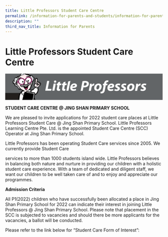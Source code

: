 ```yaml
---
title: Little Professors Student Care Centre
permalink: /information-for-parents-and-students/information-for-parents/little-professors-student-care-centre/
description: ""
third_nav_title: Information for Parents
---
```

# **Little Professors Student Care Centre**

![](/images/Capture1.png)

**STUDENT CARE CENTRE @ JING SHAN PRIMARY SCHOOL**

We are pleased to invite applications for 2022 student care places at Little Professors Student Care @ Jing Shan Primary School. Little Professors Learning Centre Pte. Ltd. is the appointed Student Care Centre (SCC) Operator at Jing Shan Primary School.

Little Professors has been operating Student Care services since 2005. We currently provide Student Care

services to more than 1000 students island wide. Little Professors believes in balancing both nature and nurture in providing our children with a holistic student care experience. With a team of dedicated and diligent staff, we want our children to be well taken care of and to enjoy and appreciate our programmes.


**Admission Criteria**

All P1(2022) children who have successfully been allocated a place in Jing Shan Primary School for 2022 can indicate their interest in joining Little Professors @ Jing Shan Primary School. Please note that placement in the SCC is subjected to vacancies and should there be more applicants for the vacancies, a ballot will be conducted.

  

Please refer to the link below for “Student Care Form of Interest”: